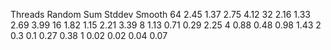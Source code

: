 Threads	Random	Sum	Stddev	Smooth
    64	2.45	1.37	2.75	4.12
    32	2.16	1.33	2.69	3.99
    16	1.82	1.15	2.21	3.39
    8	1.13	0.71	0.29	2.25
    4	0.88	0.48	0.98	1.43
    2	0.3	0.1	0.27	0.38
    1	0.02	0.02	0.04	0.07

    
